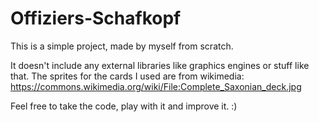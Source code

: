 # Offiziers-Schafkopf
This is a simple project, made by myself from scratch.

It doesn't include any external libraries like graphics engines or stuff like that.
The sprites for the cards I used are from wikimedia: https://commons.wikimedia.org/wiki/File:Complete_Saxonian_deck.jpg

Feel free to take the code, play with it and improve it. :)
